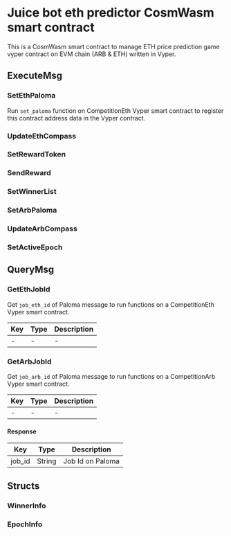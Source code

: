 # Juice bot eth predictor CosmWasm smart contract

This is a CosmWasm smart contract to manage ETH price prediction game vyper contract on EVM chain (ARB & ETH) written in Vyper.

## ExecuteMsg

### SetEthPaloma

Run `set_paloma` function on CompetitionEth Vyper smart contract to register this contract address data in the Vyper contract.

### UpdateEthCompass

### SetRewardToken

### SendReward

### SetWinnerList

### SetArbPaloma

### UpdateArbCompass

### SetActiveEpoch

## QueryMsg

### GetEthJobId

Get `job_eth_id` of Paloma message to run functions on a CompetitionEth Vyper smart contract.

| Key | Type | Description |
|-----|------|-------------|
| -   | -    | -           |

### GetArbJobId

Get `job_arb_id` of Paloma message to run functions on a CompetitionArb Vyper smart contract.

| Key | Type | Description |
|-----|------|-------------|
| -   | -    | -           |

#### Response

| Key    | Type   | Description      |
|--------|--------|------------------|
| job_id | String | Job Id on Paloma |

## Structs

### WinnerInfo

### EpochInfo


